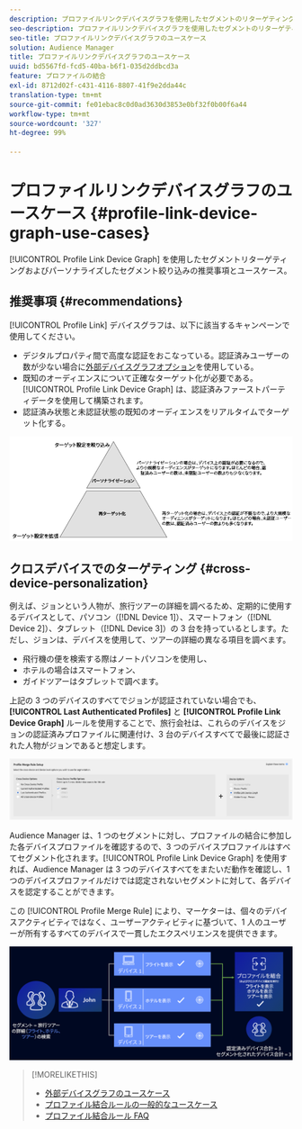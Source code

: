 ```yaml
---
description: プロファイルリンクデバイスグラフを使用したセグメントのリターゲティングと、パーソナライズされたセグメント認定の推奨事項およびユースケース。
seo-description: プロファイルリンクデバイスグラフを使用したセグメントのリターゲティングと、パーソナライズされたセグメント認定の推奨事項およびユースケース。
seo-title: プロファイルリンクデバイスグラフのユースケース
solution: Audience Manager
title: プロファイルリンクデバイスグラフのユースケース
uuid: bd5567fd-fcd5-40ba-b6f1-035d2ddbcd3a
feature: プロファイルの結合
exl-id: 8712d02f-c431-4116-8807-41f9e2dda44c
translation-type: tm+mt
source-git-commit: fe01ebac8c0d0ad3630d3853e0bf32f0b00f6a44
workflow-type: tm+mt
source-wordcount: '327'
ht-degree: 99%

---
```


# プロファイルリンクデバイスグラフのユースケース {#profile-link-device-graph-use-cases}

[!UICONTROL Profile Link Device Graph] を使用したセグメントリターゲティングおよびパーソナライズしたセグメント絞り込みの推奨事項とユースケース。

## 推奨事項 {#recommendations}

[!UICONTROL Profile Link] デバイスグラフは、以下に該当するキャンペーンで使用してください。

* デジタルプロパティ間で高度な認証をおこなっている。認証済みユーザーの数が少ない場合に[外部デバイスグラフオプション](merge-rule-definitions.md#device-options)を使用している。
* 既知のオーディエンスについて正確なターゲット化が必要である。[!UICONTROL Profile Link Device Graph] は、認証済みファーストパーティデータを使用して構築されます。
* 認証済み状態と未認証状態の既知のオーディエンスをリアルタイムでターゲット化する。

![](assets/merge-rule-triangle2.png)

## クロスデバイスでのターゲティング {#cross-device-personalization}

例えば、ジョンという人物が、旅行ツアーの詳細を調べるため、定期的に使用するデバイスとして、パソコン（[!DNL Device 1]）、スマートフォン（[!DNL Device 2]）、タブレット（[!DNL Device 3]）の 3 台を持っているとします。ただし、ジョンは、デバイスを使用して、ツアーの詳細の異なる項目を調べます。

* 飛行機の便を検索する際はノートパソコンを使用し、
* ホテルの場合はスマートフォン、
* ガイドツアーはタブレットで調べます。

上記の 3 つのデバイスのすべてでジョンが認証されていない場合でも、**[!UICONTROL Last Authenticated Profiles]** と **[!UICONTROL Profile Link Device Graph]** ルールを使用することで、旅行会社は、これらのデバイスをジョンの認証済みプロファイルに関連付け、3 台のデバイスすべてで最後に認証された人物がジョンであると想定します。

![last-device-graph](assets/last-device-graph.png)

Audience Manager は、1 つのセグメントに対し、プロファイルの結合に参加した各デバイスプロファイルを確認するので、3 つのデバイスプロファイルはすべてセグメント化されます。[!UICONTROL Profile Link Device Graph] を使用すれば、Audience Manager は 3 つのデバイスすべてをまたいだ動作を確認し、1 つのデバイスプロファイルだけでは認定されないセグメントに対して、各デバイスを認定することができます。

この [!UICONTROL Profile Merge Rule] により、マーケターは、個々のデバイスアクティビティではなく、ユーザーアクティビティに基づいて、1 人のユーザーが所有するすべてのデバイスで一貫したエクスペリエンスを提供できます。

![cross-device-personalization](assets/cross-device-personalization.png)

>[!MORELIKETHIS]
>
>* [ 外部デバイスグラフのユースケース](external-graph-use-cases.md)
>* [プロファイル結合ルールの一般的なユースケース](merge-rule-targeting-options.md)
>* [プロファイル結合ルール FAQ](../../faq/faq-profile-merge.md)

